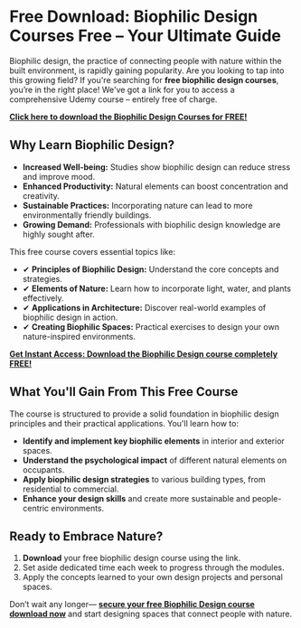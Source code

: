 # Free Download: Biophilic Design Courses Free – Your Ultimate Guide

Biophilic design, the practice of connecting people with nature within the built environment, is rapidly gaining popularity. Are you looking to tap into this growing field? If you're searching for **free biophilic design courses**, you’re in the right place! We've got a link for you to access a comprehensive Udemy course – entirely free of charge.

[**Click here to download the Biophilic Design Courses for FREE!**](https://udemywork.com/biophilic-design-courses-free)

## Why Learn Biophilic Design?

*   **Increased Well-being:** Studies show biophilic design can reduce stress and improve mood.
*   **Enhanced Productivity:** Natural elements can boost concentration and creativity.
*   **Sustainable Practices:** Incorporating nature can lead to more environmentally friendly buildings.
*   **Growing Demand:** Professionals with biophilic design knowledge are highly sought after.

This free course covers essential topics like:

*   ✔ **Principles of Biophilic Design:** Understand the core concepts and strategies.
*   ✔ **Elements of Nature:** Learn how to incorporate light, water, and plants effectively.
*   ✔ **Applications in Architecture:** Discover real-world examples of biophilic design in action.
*   ✔ **Creating Biophilic Spaces:** Practical exercises to design your own nature-inspired environments.

[**Get Instant Access: Download the Biophilic Design course completely FREE!**](https://udemywork.com/biophilic-design-courses-free)

## What You'll Gain From This Free Course

The course is structured to provide a solid foundation in biophilic design principles and their practical applications. You'll learn how to:

*   **Identify and implement key biophilic elements** in interior and exterior spaces.
*   **Understand the psychological impact** of different natural elements on occupants.
*   **Apply biophilic design strategies** to various building types, from residential to commercial.
*   **Enhance your design skills** and create more sustainable and people-centric environments.

## Ready to Embrace Nature?

1.  **Download** your free biophilic design course using the link.
2.  Set aside dedicated time each week to progress through the modules.
3.  Apply the concepts learned to your own design projects and personal spaces.

Don’t wait any longer— **[secure your free Biophilic Design course download now](https://udemywork.com/biophilic-design-courses-free)** and start designing spaces that connect people with nature.
